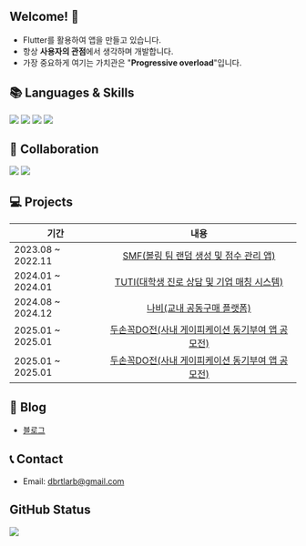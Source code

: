 ## Welcome! 👋
- Flutter를 활용하여 앱을 만들고 있습니다.
- 항상 **사용자의 관점**에서 생각하며 개발합니다.
- 가장 중요하게 여기는 가치관은 "**Progressive overload**"입니다.

## 📚 Languages & Skills

<img src="https://img.shields.io/badge/flutter-1B2834?style=for-the-badge&logo=flutter&logoColor=blue"> <img src="https://img.shields.io/badge/dart-4479A1?style=for-the-badge&logo=dart&logoColor=white"> <img src="https://img.shields.io/badge/firebase-F47C01?style=for-the-badge&logo=firebase&logoColor=yellow"> <img src="https://img.shields.io/badge/kotlin-C115E3?style=for-the-badge&logo=kotlin&logoColor=white">

## 🔗 Collaboration

<img src="https://img.shields.io/badge/github-181717?style=for-the-badge&logo=github&logoColor=white"> <img src="https://img.shields.io/badge/slack-4A154B?style=for-the-badge&logo=slack&logoColor=white">

## 💻 Projects

| 기간                |                                            내용                                             | 
|-------------------|:-----------------------------------------------------------------------------------------:|
| 2023.08 ~ 2022.11 |  [SMF(볼링 팀 랜덤 생성 및 점수 관리 앱)](https://discovered-currency-515.notion.site/SMF-181ebfd322e58096a866d1b1f77ad28d)   |
| 2024.01 ~ 2024.01 | [TUTI(대학생 진로 상담 및 기업 매칭 시스템)](https://discovered-currency-515.notion.site/TUTI-181ebfd322e5802ab134c0b36b8cae10)  |
| 2024.08 ~ 2024.12 |   [나비(교내 공동구매 플랫폼)](https://discovered-currency-515.notion.site/181ebfd322e580e5b78ff2f172fc0fa7)   |
| 2025.01 ~ 2025.01 | [두손꼭DO전(사내 게이피케이션 동기부여 앱 공모전)](https://discovered-currency-515.notion.site/DO-181ebfd322e58013b14ef04ca6e6e331) |
| 2025.01 ~ 2025.01 | [두손꼭DO전(사내 게이피케이션 동기부여 앱 공모전)](https://discovered-currency-515.notion.site/Secret-WOD-CrossFit-1afebfd322e58091bab0ed35a5c84b0b) |


[//]: # (블로그)
## 📝 Blog
- [블로그](https://youksimgyu.github.io/)

## 📞 Contact
- Email: dbrtlarb@gmail.com

## GitHub Status
<img src="https://github-readme-stats.vercel.app/api?username=youksimgyu&theme=blue-green"/>
